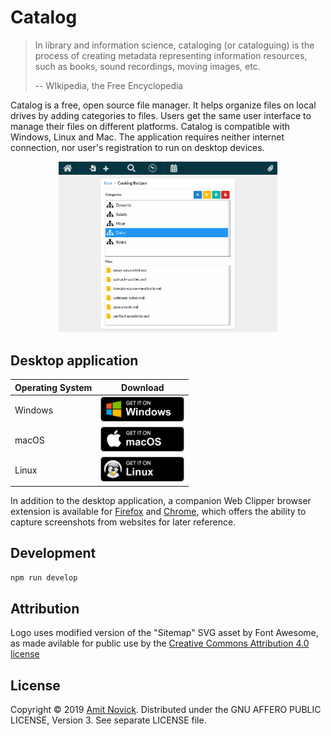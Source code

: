 # Catalog

> In library and information science, cataloging (or cataloguing) is the process of creating
> metadata representing information resources, such as books, sound recordings, moving images, etc.
>
> -- WIkipedia, the Free Encyclopedia

Catalog is a free, open source file manager. It helps organize files on local drives by adding
categories to files. Users get the same user interface to manage their files on different platforms.
Catalog is compatible with Windows, Linux and Mac. The application requires neither internet
connection, nor user's registration to run on desktop devices.

<div align="center">
  <img src="docs/app-screenshot.png" width="350" alt="Catalog App Screenshot">
</div>

## Desktop application

| Operating System | Download                                                                                                                                                                        |
| ---------------- | ------------------------------------------------------------------------------------------------------------------------------------------------------------------------------- |
| Windows          | <a href='https://github.com/amitnovick/catalog/releases/download/v0.6.23/catalog-setup-0.6.23.exe'><img alt='Get it on Windows' width="134px" src='docs/BadgeWindows.png'/></a> |
| macOS            | <a href='https://github.com/amitnovick/catalog/releases/download/v0.6.23/Catalog-0.6.23.dmg'><img alt='Get it on macOS' width="134px" src='docs/BadgeMacOS.png'/></a>           |
| Linux            | <a href='https://github.com/amitnovick/catalog/releases/download/v0.6.23/catalog-0.6.23.AppImage'><img alt='Get it on Linux' width="134px" src='docs/BadgeLinux.png'/></a>      |

In addition to the desktop application, a companion Web Clipper browser extension is available for
[Firefox](https://addons.mozilla.org/en-US/firefox/addon/catalog-web-clipper/) and
[Chrome](https://chrome.google.com/webstore/detail/catalog-web-clipper/oocdimepfbgcmbokkmfcpjmglbcclnlj),
which offers the ability to capture screenshots from websites for later reference.

## Development

```bash
npm run develop
```

## Attribution

Logo uses modified version of the "Sitemap" SVG asset by Font Awesome, as made avilable for public
use by the [Creative Commons Attribution 4.0 license](https://creativecommons.org/licenses/by/4.0/)

## License

Copyright © 2019 [Amit Novick](https://amitnovick.netlify.com/). Distributed under the GNU AFFERO
PUBLIC LICENSE, Version 3. See separate LICENSE file.
